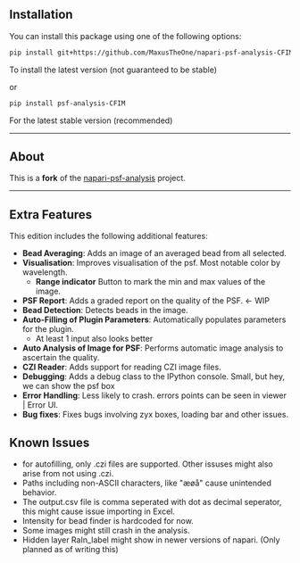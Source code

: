 ## Installation

You can install this package using one of the following options:

```bash
pip install git+https://github.com/MaxusTheOne/napari-psf-analysis-CFIM-edition
```
To install the latest version (not guaranteed to be stable)

or

```bash
pip install psf-analysis-CFIM
```
For the latest stable version (recommended)

---

## About

This is a **fork** of the [napari-psf-analysis](https://github.com/fmi-faim/napari-psf-analysis) project.

---

## Extra Features

This edition includes the following additional features:

- **Bead Averaging**: Adds an image of an averaged bead from all selected.
- **Visualisation**: Improves visualisation of the psf. Most notable color by wavelength.
  - **Range indicator** Button to mark the min and max values of the image.
- **PSF Report**: Adds a graded report on the quality of the PSF. <- WIP
- **Bead Detection**: Detects beads in the image.
- **Auto-Filling of Plugin Parameters**: Automatically populates parameters for the plugin.
  - At least 1 input also looks better
- **Auto Analysis of Image for PSF**: Performs automatic image analysis to ascertain the quality.
- **CZI Reader**: Adds support for reading CZI image files.
- **Debugging**: Adds a debug class to the IPython console. Small, but hey, we can show the psf box
- **Error Handling**: Less likely to crash. errors points can be seen in viewer | Error UI.
- **Bug fixes**: Fixes bugs involving zyx boxes, loading bar and other issues.

## Known Issues

- for autofilling, only .czi files are supported. Other issuses might also arise from not using .czi.
- Paths including non-ASCII characters, like "æøå" cause unintended behavior.
- The output.csv file is comma seperated with dot as decimal seperator, this might cause issue importing in Excel.
- Intensity for bead finder is hardcoded for now.
- Some images might still crash in the analysis.
- Hidden layer RaIn_label might show in newer versions of napari. (Only planned as of writing this)